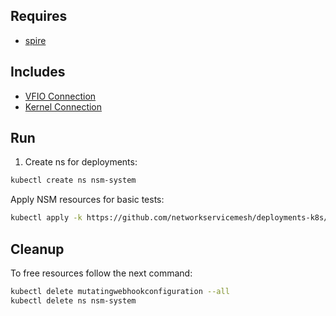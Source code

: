 ## Requires

- [spire](../spire)

## Includes

- [VFIO Connection](../use-cases/Vfio2Noop)
- [Kernel Connection](../use-cases/SriovKernel2Noop)

## Run

1. Create ns for deployments:
```bash
kubectl create ns nsm-system
```

Apply NSM resources for basic tests:
```bash
kubectl apply -k https://github.com/networkservicemesh/deployments-k8s/examples/sriov?ref=37200f394567ea72374cff10d000d4ede905c2af
```

## Cleanup

To free resources follow the next command:
```bash
kubectl delete mutatingwebhookconfiguration --all
kubectl delete ns nsm-system
```
